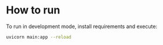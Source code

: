 How to run
==========

To run in development mode, install requirements and execute:

```bash
uvicorn main:app --reload
```
